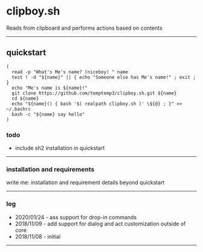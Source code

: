 # clipboy.sh

Reads from clipboard and performs actions based on contents

---

## quickstart

```
(
  read -p "What's Me's name? (niceboy) " name
  test ! -d "${name}" || { echo "Someone else has Me's name!" ; exit ; }
  echo "Me's name is ${name}!"
  git clone https://github.com/temptemp3/clipboy.sh.git ${name}
  cd ${name}
  echo "${name}() { bash '$( realpath clipboy.sh )' \${@} ; }" >> ~/.bashrc
  bash -c "${name} say hello"
)
```

### todo

 + include sh2 installation in quickstart

---

### installation and requirements

write me: installation and requirement details beyond quickstart

---

### log

 + 2020/01/24 - ass support for drop-in commands
 + 2018/11/09 - add support for dialog and act customization outside of core
 + 2018/11/08 - initial

---
